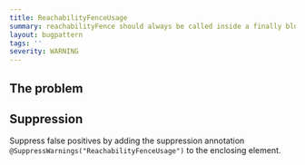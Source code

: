 ```yaml
---
title: ReachabilityFenceUsage
summary: reachabilityFence should always be called inside a finally block
layout: bugpattern
tags: ''
severity: WARNING
---
```


<!--
*** AUTO-GENERATED, DO NOT MODIFY ***
To make changes, edit the @BugPattern annotation or the explanation in docs/bugpattern.
-->


## The problem


## Suppression
Suppress false positives by adding the suppression annotation `@SuppressWarnings("ReachabilityFenceUsage")` to the enclosing element.
